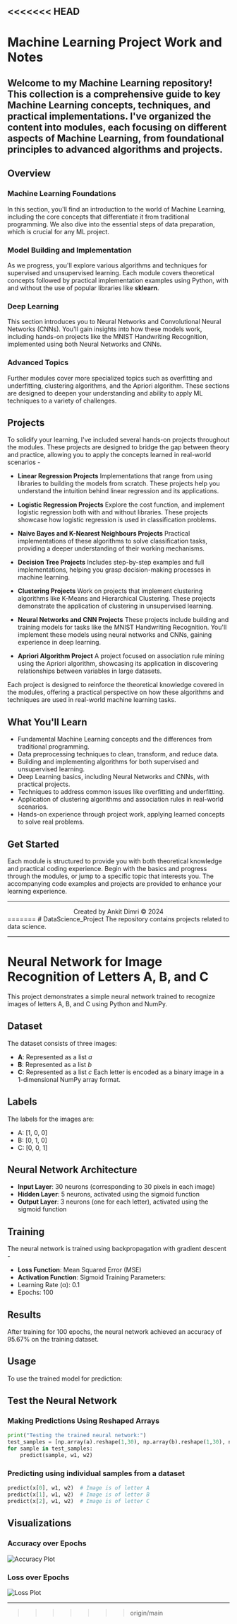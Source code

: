 <<<<<<< HEAD
---
# **Machine Learning Project Work and Notes**

Welcome to my Machine Learning repository! This collection is a comprehensive guide to key Machine Learning concepts, techniques, and practical implementations. I've organized the content into modules, each focusing on different aspects of Machine Learning, from foundational principles to advanced algorithms and projects.
---
## **Overview**

### **Machine Learning Foundations**
In this section, you'll find an introduction to the world of Machine Learning, including the core concepts that differentiate it from traditional programming. We also dive into the essential steps of data preparation, which is crucial for any ML project.

### **Model Building and Implementation**
As we progress, you'll explore various algorithms and techniques for supervised and unsupervised learning. Each module covers theoretical concepts followed by practical implementation examples using Python, with and without the use of popular libraries like **sklearn**.

### **Deep Learning**
This section introduces you to Neural Networks and Convolutional Neural Networks (CNNs). You'll gain insights into how these models work, including hands-on projects like the MNIST Handwriting Recognition, implemented using both Neural Networks and CNNs.

### **Advanced Topics**
Further modules cover more specialized topics such as overfitting and underfitting, clustering algorithms, and the Apriori algorithm. These sections are designed to deepen your understanding and ability to apply ML techniques to a variety of challenges.

## **Projects**
To solidify your learning, I've included several hands-on projects throughout the modules. These projects are designed to bridge the gap between theory and practice, allowing you to apply the concepts learned in real-world scenarios -

- **Linear Regression Projects** Implementations that range from using libraries to building the models from scratch. These projects help you understand the intuition behind linear regression and its applications.
  
- **Logistic Regression Projects** Explore the cost function, and implement logistic regression both with and without libraries. These projects showcase how logistic regression is used in classification problems.
  
- **Naive Bayes and K-Nearest Neighbours Projects** Practical implementations of these algorithms to solve classification tasks, providing a deeper understanding of their working mechanisms.
  
- **Decision Tree Projects** Includes step-by-step examples and full implementations, helping you grasp decision-making processes in machine learning.
  
- **Clustering Projects** Work on projects that implement clustering algorithms like K-Means and Hierarchical Clustering. These projects demonstrate the application of clustering in unsupervised learning.

- **Neural Networks and CNN Projects** These projects include building and training models for tasks like the MNIST Handwriting Recognition. You'll implement these models using neural networks and CNNs, gaining experience in deep learning.

- **Apriori Algorithm Project** A project focused on association rule mining using the Apriori algorithm, showcasing its application in discovering relationships between variables in large datasets.

Each project is designed to reinforce the theoretical knowledge covered in the modules, offering a practical perspective on how these algorithms and techniques are used in real-world machine learning tasks.

## **What You'll Learn**
- Fundamental Machine Learning concepts and the differences from traditional programming.
- Data preprocessing techniques to clean, transform, and reduce data.
- Building and implementing algorithms for both supervised and unsupervised learning.
- Deep Learning basics, including Neural Networks and CNNs, with practical projects.
- Techniques to address common issues like overfitting and underfitting.
- Application of clustering algorithms and association rules in real-world scenarios.
- Hands-on experience through project work, applying learned concepts to solve real problems.

## **Get Started**
Each module is structured to provide you with both theoretical knowledge and practical coding experience. Begin with the basics and progress through the modules, or jump to a specific topic that interests you. The accompanying code examples and projects are provided to enhance your learning experience.

---

<div align="center">
    Created by Ankit Dimri  
    © 2024
</div>
=======
# DataScience_Project
 The repository contains projects related to data science.

---
# Neural Network for Image Recognition of Letters A, B, and C
This project demonstrates a simple neural network trained to recognize images of letters A, B, and C using Python and NumPy.
## Dataset
The dataset consists of three images: 
- **A**: Represented as a list *a*
- **B**: Represented as a list *b*
- **C**: Represented as a list *c*
Each letter is encoded as a binary image in a 1-dimensional NumPy array format.
## Labels
The labels for the images are:
- A: [1, 0, 0]
- B: [0, 1, 0]
- C: [0, 0, 1]
## Neural Network Architecture
- **Input Layer**: 30 neurons (corresponding to 30 pixels in each image)
- **Hidden Layer**: 5 neurons, activated using the sigmoid function
- **Output Layer**: 3 neurons (one for each letter), activated using the sigmoid function
## Training
The neural network is trained using backpropagation with gradient descent -
- **Loss Function**: Mean Squared Error (MSE)
- **Activation Function**: Sigmoid
Training Parameters:
- Learning Rate (α): 0.1
- Epochs: 100
## Results
After training for 100 epochs, the neural network achieved an accuracy of 95.67% on the training dataset.
## Usage
To use the trained model for prediction:
## **Test the Neural Network**
### **Making Predictions Using Reshaped Arrays**
```python
print("Testing the trained neural network:")
test_samples = [np.array(a).reshape(1,30), np.array(b).reshape(1,30), np.array(c).reshape(1,30)]
for sample in test_samples:
    predict(sample, w1, w2)
```
### **Predicting using individual samples from a dataset**
```python
predict(x[0], w1, w2)  # Image is of letter A
predict(x[1], w1, w2)  # Image is of letter B
predict(x[2], w1, w2)  # Image is of letter C
```
## Visualizations

### Accuracy over Epochs
![Accuracy Plot](https://github.com/user-attachments/assets/57920e45-5a5c-444d-825b-7e8b0cfb0c36)

### Loss over Epochs
![Loss Plot](https://github.com/user-attachments/assets/81d040c9-c415-4f16-a537-8c5520c2bf09)

---

>>>>>>> origin/main
